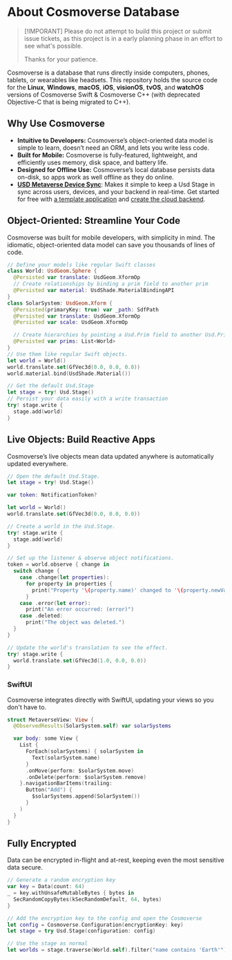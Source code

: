 # About Cosmoverse Database

> [!IMPORANT]
> Please do not attempt to build this project or submit
> issue tickets, as this project is in a early planning
> phase in an effort to see what's possible.
>
> Thanks for your patience.

Cosmoverse is a database that runs directly inside computers, phones, tablets, or wearables like headsets.
This repository holds the source code for the **Linux**, **Windows**, **macOS**, **iOS**, **visionOS**,
**tvOS**, and **watchOS** versions of Cosmoverse Swift & Cosmoverse C++ (with deprecated Objective-C that is being
migrated to C++).

## Why Use Cosmoverse

* **Intuitive to Developers:** Cosmoverse’s object-oriented data model is simple to learn, doesn’t need an ORM, and lets you write less code.
* **Built for Mobile:** Cosmoverse is fully-featured, lightweight, and efficiently uses memory, disk space, and battery life.
* **Designed for Offline Use:** Cosmoverse’s local database persists data on-disk, so apps work as well offline as they do online.
* **[USD Metaverse Device Sync](#)**: Makes it simple to keep a Usd Stage in sync across users, devices, and your backend in real-time. Get started for free with [a template application](#) and [create the cloud backend](#).

## Object-Oriented: Streamline Your Code

Cosmoverse was built for mobile developers, with simplicity in mind. The idiomatic, object-oriented data model can save you thousands of lines of code.

```swift
// Define your models like regular Swift classes
class World: UsdGeom.Sphere {
  @Persisted var translate: UsdGeom.XformOp
  // Create relationships by binding a prim field to another prim
  @Persisted var material: UsdShade.MaterialBindingAPI
}
class SolarSystem: UsdGeom.Xform {
  @Persisted(primaryKey: true) var _path: SdfPath
  @Persisted var translate: UsdGeom.XformOp
  @Persisted var scale: UsdGeom.XformOp

  // Create hierarchies by pointing a Usd.Prim field to another Usd.Prim
  @Persisted var prims: List<World>
}
// Use them like regular Swift objects.
let world = World()
world.translate.set(GfVec3d(0.0, 0.0, 0.0))
world.material.bind(UsdShade.Material())

// Get the default Usd.Stage
let stage = try! Usd.Stage()
// Persist your data easily with a write transaction
try! stage.write {
  stage.add(world)
}
```
## Live Objects: Build Reactive Apps
Cosmoverse’s live objects mean data updated anywhere is automatically updated everywhere.
```swift
// Open the default Usd.Stage.
let stage = try! Usd.Stage()

var token: NotificationToken?

let world = World()
world.translate.set(GfVec3d(0.0, 0.0, 0.0))

// Create a world in the Usd.Stage.
try! stage.write {
  stage.add(world)
}

// Set up the listener & observe object notifications.
token = world.observe { change in
  switch change {
    case .change(let properties):
      for property in properties {
        print("Property '\(property.name)' changed to '\(property.newValue!)'");
      }
    case .error(let error):
      print("An error occurred: (error)")
    case .deleted:
      print("The object was deleted.")
  }
}

// Update the world's translation to see the effect.
try! stage.write {
  world.translate.set(GfVec3d(1.0, 0.0, 0.0))
}
```
### SwiftUI
Cosmoverse integrates directly with SwiftUI, updating your views so you don't have to.
```swift
struct MetaverseView: View {
  @ObservedResults(SolarSystem.self) var solarSystems

  var body: some View {
    List {
      ForEach(solarSystems) { solarSystem in
        Text(solarSystem.name)
      }
      .onMove(perform: $solarSystem.move)
      .onDelete(perform: $solarSystem.remove)
    }.navigationBarItems(trailing:
      Button("Add") {
        $solarSystems.append(SolarSystem())
      }
    )
  }
}
```

## Fully Encrypted
Data can be encrypted in-flight and at-rest, keeping even the most sensitive data secure.
```swift
// Generate a random encryption key
var key = Data(count: 64)
_ = key.withUnsafeMutableBytes { bytes in
  SecRandomCopyBytes(kSecRandomDefault, 64, bytes)
}

// Add the encryption key to the config and open the Cosmoverse
let config = Cosmoverse.Configuration(encryptionKey: key)
let stage = try Usd.Stage(configuration: config)

// Use the stage as normal
let worlds = stage.traverse(World.self).filter("name contains 'Earth'")
```
